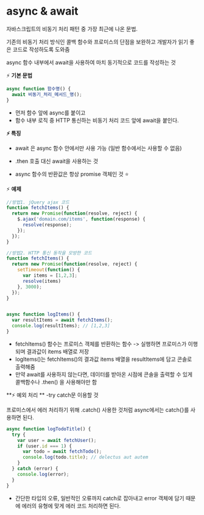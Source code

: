 # async & await

자바스크립트의 비동기 처리 패턴 중 가장 최근에 나온 문법. 

기존의 비동기 처리 방식인 콜백 함수와 프로미스의 단점을 보완하고 개발자가 읽기 좋은 코드로 작성하도록 도와줌

async 함수 내부에서 await을 사용하여 마치 동기적으로 코드를 작성하는 것



:zap: **기본 문법**

```js
async function 함수명() {
  await 비동기_처리_메서드_명();
}
```

- 먼저 함수 앞에 async를 붙이고 
- 함수 내부 로직 중 HTTP 통신하는 비동기 처리 코드 앞에 await을 붙인다. 



**:zap: 특징**

- await 은 async 함수 안에서만 사용 가능 (일반 함수에서는 사용할 수 없음)
- .then 호출 대신 await을 사용하는 것

- async 함수의 반환값은 항상 promise 객체인 것 :star:



:zap: **예제**

```js
//방법1. jQuery ajax 코드 
function fetchItems() {
  return new Promise(function(resolve, reject) {
    $.ajax('domain.com/items', function(response) {
      resolve(response);
    });
  });
}

//방법2. HTTP 통신 동작을 모방한 코드
function fetchItems() {
  return new Promise(function(resolve, reject) {
	setTimeout(function() {
      var items = [1,2,3];
      resolve(items)
    }, 3000);
  });
}


async function logItems() {
  var resultItems = await fetchItems();
  console.log(resultItems); // [1,2,3]
}
```

- fetchItems() 함수는 프로미스 객체를 반환하는 함수 
  -> 실행하면 프로미스가 이행되며 결과값이 items 배열로 저장
- logItems()는 fetchItems()의 결과값 items 배열을 resultItems에 담고 콘솔로 출력해줌 
- 만약 await를 사용하지 않는다면, 데이터를 받아온 시점에 콘솔을 출력할 수 있게 콜백함수나 .then() 을 사용해야만 함



**:zap: 예외 처리 **  -try catch문 이용할 것

프로미스에서 에러 처리하기 위해 .catch() 사용한 것처럼 async에서는 catch{}를 사용하면 된다. 

```js
async function logTodoTitle() {
  try {
    var user = await fetchUser();
    if (user.id === 1) {
      var todo = await fetchTodo();
      console.log(todo.title); // delectus aut autem
    }
  } catch (error) {
    console.log(error);
  }
}
```

- 간단한 타입의 오류, 일반적인 오류까지 catch로 잡아내고 error 객체에 담기 때문에 에러의 유형에 맞게 에러 코드 처리하면 된다. 